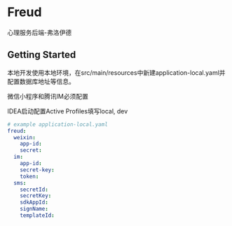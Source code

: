# Freud

心理服务后端-弗洛伊德

## Getting Started

本地开发使用本地环境，在src/main/resources中新建application-local.yaml并配置数据库地址等信息。

微信小程序和腾讯IM必须配置

IDEA启动配置Active Profiles填写local, dev

```yaml
# example application-local.yaml
freud:
  weixin:
    app-id: 
    secret: 
  im:
    app-id: 
    secret-key: 
    token: 
  sms:
    secretId:
    secretKey:
    sdkAppId:
    signName:
    templateId:
```